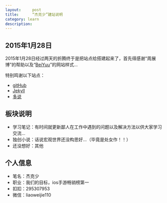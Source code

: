 ```yaml
---
layout:     post
title:      “杰克少”建站说明
category: learn
description:
---
```


## 2015年1月28日

2015年1月28日经过两天的折腾终于是把站点给搭建起来了，首先得感谢“周展博”的帮助以及“[BeiYuu][]”的网站样式...

特别鸣谢以下站点：

* [gitHub][]
* [Jekyll][]
* [多说][]



## 板块说明

* 学习笔记：有时间就更新鄙人在工作中遇到的问题以及解决方法以供大家学习交流...
* 独创小说：话说宏观世界还没构思好...（毕竟是处女作！！）
* 还没想好：其他

## 个人信息

* 笔名：杰克少
* 职业：我们的目标，ios手游畅销榜第一
* 扣扣：295307953
* 微信：liaoweijie110

[BeiYuu]:    http://beiyuu.com  "BeiYuu"
[Jekyll]:    http://jekyllrb.com/  "Jekyll"
[GitHub]:    https://github.com/  "GitHub"
[多说]:    http://duoshuo.com/  "多说"